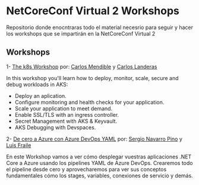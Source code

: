 # NetCoreConf Virtual 2 Workshops 

Repositorio donde enocntraras todo el material necesrio para seguir y hacer los workshops que se impartirán en la NetCoreConf Virtual 2  

## Workshops 

1- [The k8s Workshop](/k8s) por:  [Carlos Mendible](https://twitter.com/cmendibl3) y [Carlos Landeras](https://twitter.com/Carlos_Lande/) 

In this workshop you'll learn how to deploy, monitor, scale, secure and debug workloads in AKS:
- Deploy an aplication.
- Configure monitoring and health checks for your application.
- Scale your application to meet demand.
- Enable SSL/TLS with an ingress controller.
- Secret Management with AKS & Keyvault.
- AKS Debugging with Devspaces.  

2- [De cero a Azure con Azure DevOps YAML](/AzureDevops) por:  [Sergio Navarro Pino](https://twitter.com/snavarropino) y [Luis Fraile](https://twitter.com/lfraile) 

En este Workshop vamos a ver cómo desplegar vuestras aplicaciones .NET Core a Azure usando los pipelines YAML de Azure DevOps. Crearemos todo el pipeline desde cero y aprovecharemos para ver sus conceptos fundamentales cómo los stages, variables, conexiones de servicio y demás.


